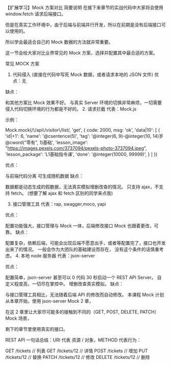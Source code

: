 【扩展学习】Mock 方案对比
简要说明
在接下来章节的实战代码中大家将会使用 window.fetch 请求后端接口。

但是在真实工作环境中，由于后端与前端并行开发，所以在前期是没有后端接口可以使用的。

所以学会最适合自己的 Mock 数据的方法就非常重要。

这一节会给大家对比业界常见的 Mock 方案，选择并配置其中最合适的方案。

常见 MOCK 方案
1. 代码侵入 (直接在代码中写死 Mock 数据，或者请求本地的 JSON 文件)
优点：无

缺点：

和其他方案比 Mock 效果不好。
与真实 Server 环境的切换非常麻烦，一切需要侵入代码切换环境的行为都是不好的。
2. 请求拦截
代表：Mock.js

示例：

Mock.mock(/\\/api\\/visitor\\/list/, 'get', {
  code: 2000,
  msg: 'ok',
  'data|10': [
    {
      'id|+1': 6,
      'name': '@csentence(5)',
      'tag': '@integer(6, 9)-@integer(10, 14)岁 @cword("零有", 1)基础',
      'lesson_image': "<https://images.pexels.com/3737094/pexels-photo-3737094.jpeg>",
      'lesson_package': 'L1基础指令课',
      'done': '@integer(10000, 99999)',
    }
  ]
})

优点：

与前端代码分离
可生成随机数据
缺点：

数据都是动态生成的假数据，无法真实模拟增删改查的情况。
只支持 ajax，不支持 fetch。
(想要了解 ajax 和 fetch 区别的同学来点我)

3. 接口管理工具
代表：rap, swagger,moco, yapi

优点：

配置功能强大，接口管理与 Mock 一体，后端修改接口 Mock 也跟着更改，可靠。
缺点：

配置复杂，依赖后端，可能会出现后端不愿意出手，或者等配置完了，接口也开发出来了的情况。
一般会作为大团队的基础建设而存在， 没有这个条件的话慎重考虑。
4. 本地 node 服务器
代表：json-server

优点：

配置简单，json-server 甚至可以 0 代码 30 秒启动一个 REST API Server。
自定义程度高，一切尽在掌控中。
增删改查真实模拟。
缺点：

与接口管理工具相比，无法随着后端 API 的修改而自动修改。
本课程 Mock 计划
从本章开始，使用 json-server Mock 2 章，

在这 2 章里让大家尽可能多的接触到不同的（GET, POST, DELETE, PATCH）Mock 场景，

剩下的章节里使用真实的接口。

REST API
一句话总结：URI 代表 资源 / 对象，METHOD 代表行为：

GET /tickets // 列表
GET /tickets/12 // 详情
POST /tickets  // 增加
PUT /tickets/12 // 替换
PATCH /tickets/12 // 修改
DELETE /tickets/12 // 删除